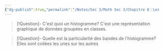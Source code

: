 ```yaml
---
{"dg-publish":true,"permalink":"/Notes/Sec 3/Math Sec 3/Chapitre 8：Les statistiques/8.4：Les représentations graphiques/D) L'histogramme/"}
---
```



>[!Question]- C'est quoi un histogramme?
>C'est une représentation graphique de données groupées en classes.

>[!Question]- Quelle est la particularité des bandes de l'histogramme?
>Elles sont collées les unes sur les autres
